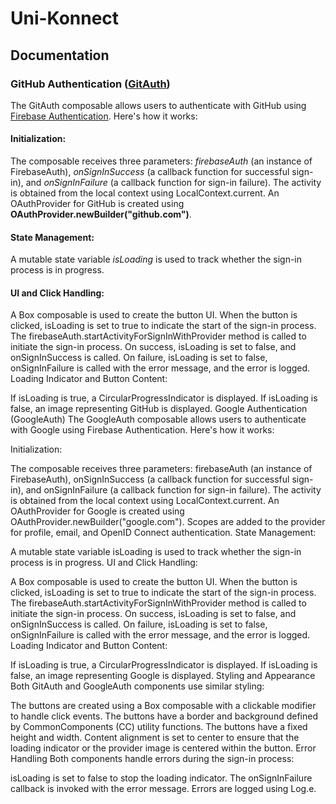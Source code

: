 # Uni-Konnect
## Documentation

### GitHub Authentication ([GitAuth](app/src/main/java/com/mike/unikonnect/GithubAuth.kt))

The GitAuth composable allows users to authenticate with GitHub using [Firebase Authentication](https://firebase.google.com/docs/auth). Here's how it works:

#### Initialization:

The composable receives three parameters: _firebaseAuth_ (an instance of FirebaseAuth), _onSignInSuccess_ (a callback function for successful sign-in), and _onSignInFailure_ (a callback function for sign-in failure).
The activity is obtained from the local context using LocalContext.current.
An OAuthProvider for GitHub is created using **OAuthProvider.newBuilder("github.com")**.

#### State Management:

A mutable state variable _isLoading_ is used to track whether the sign-in process is in progress.

#### UI and Click Handling:

A Box composable is used to create the button UI.
When the button is clicked, isLoading is set to true to indicate the start of the sign-in process.
The firebaseAuth.startActivityForSignInWithProvider method is called to initiate the sign-in process.
On success, isLoading is set to false, and onSignInSuccess is called.
On failure, isLoading is set to false, onSignInFailure is called with the error message, and the error is logged.
Loading Indicator and Button Content:

If isLoading is true, a CircularProgressIndicator is displayed.
If isLoading is false, an image representing GitHub is displayed.
Google Authentication (GoogleAuth)
The GoogleAuth composable allows users to authenticate with Google using Firebase Authentication. Here's how it works:

Initialization:

The composable receives three parameters: firebaseAuth (an instance of FirebaseAuth), onSignInSuccess (a callback function for successful sign-in), and onSignInFailure (a callback function for sign-in failure).
The activity is obtained from the local context using LocalContext.current.
An OAuthProvider for Google is created using OAuthProvider.newBuilder("google.com").
Scopes are added to the provider for profile, email, and OpenID Connect authentication.
State Management:

A mutable state variable isLoading is used to track whether the sign-in process is in progress.
UI and Click Handling:

A Box composable is used to create the button UI.
When the button is clicked, isLoading is set to true to indicate the start of the sign-in process.
The firebaseAuth.startActivityForSignInWithProvider method is called to initiate the sign-in process.
On success, isLoading is set to false, and onSignInSuccess is called.
On failure, isLoading is set to false, onSignInFailure is called with the error message, and the error is logged.
Loading Indicator and Button Content:

If isLoading is true, a CircularProgressIndicator is displayed.
If isLoading is false, an image representing Google is displayed.
Styling and Appearance
Both GitAuth and GoogleAuth components use similar styling:

The buttons are created using a Box composable with a clickable modifier to handle click events.
The buttons have a border and background defined by CommonComponents (CC) utility functions.
The buttons have a fixed height and width.
Content alignment is set to center to ensure that the loading indicator or the provider image is centered within the button.
Error Handling
Both components handle errors during the sign-in process:

isLoading is set to false to stop the loading indicator.
The onSignInFailure callback is invoked with the error message.
Errors are logged using Log.e.
